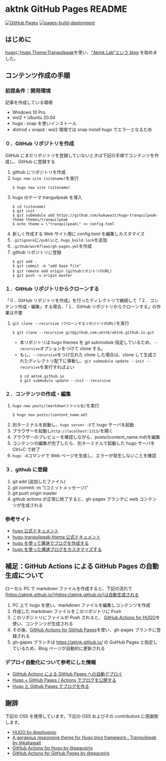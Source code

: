 # aktnk GitHub Pages README

[![GitHub Pages](https://github.com/aktnk/aktnk.github.io/actions/workflows/gh-pages.yml/badge.svg?branch=master&event=push)](https://github.com/aktnk/aktnk.github.io/actions/workflows/gh-pages.yml)
[![pages-build-deployment](https://github.com/aktnk/aktnk.github.io/actions/workflows/pages/pages-build-deployment/badge.svg?branch=gh-pages)](https://github.com/aktnk/aktnk.github.io/actions/workflows/pages/pages-build-deployment)

## はじめに

[hugo](https://gohugo.io/)に[Hugo Theme:Tranquilpeak](https://themes.gohugo.io/themes/hugo-tranquilpeak-theme/)を使い、["Aktnk Lab"という blog](https://aktnk.github.io/) を始めました。

## コンテンツ作成の手順

### 前提条件：開発環境

記事を作成している環境

- Windows 10 Pro.
- wsl2 + Ubuntu 20.04
- hugo : snap を使いインストール
- distrod + snapd : wsl2 環境では snap install hugo でエラーとなるため

### ０．GitHub リポジトリを作成

GitHub にまだリポジトリを登録していないときは下記の手順でコンテンツを作成し、GitHub に登録する

1. github にリポジトリを作成
1. `hugo new site (sitename)`を実行
   ```
   $ hugo new site (sitename)
   ```
1. hugo のテーマ tranguilpeak を導入
   ```
   $ cd (sitename)
   $ git init
   $ git submodule add https://github.com/kakawait/hugo-tranquilpeak-theme themes/tranquilpeak
   $ echo theme = \"tranquilpeak\" >> config.toml
   ```
1. 新しく作成する Web サイト用に config.toml を編集しカスタマイズ
1. `.gitignore`に`/public`と`.hugo_build.lock`を追加
1. `.github/workflows/gh-pages.yml`を作成
1. github リポジトリに登録
   ```
   $ git add .
   $ git commit -m "add base file"
   $ git remote add origin (githubリポジトリのURL)
   $ git push -u origin master
   ```

### １．GitHub リポジトリからクローンする

「０．GitHub リポジトリを作成」を行ったディレクトリで継続して「２．コンテンツ作成・編集」する場合、「１．GitHub リポジトリからクローンする」の作業は不要

1. `git clone --recursive (クローンするリポジトリのURL)`を実行
   ```
   $ git clone --recursive git@github.com:aktnk/aktnk.github.io.git
   ```
   - 本リポジトリは hugo themes を git submodule 指定しているため、`--recursive`オプションをつけて clone する。
   - もし、`--recursive`をつけ忘れた clone した場合は、clone して生成されたディレクトリ配下に移動し、`git submodule update --init --recursive`を実行すればよい
     ```
     $ cd aktnk.github.io
     $ git submodule update --init --recursive
     ```

### ２．コンテンツの作成・編集

1. `hugo new posts/(markdownファイル名)`を実行
   ```
   $ hugo new posts/(content_name.md)
   ```
1. 別ターミナルを起動し、`hugo server -D`で hugo サーバを起動
1. ブラウザーを起動し`http://localhost:1313/`を開く
1. ブラウザーのプレビューを確認しながら、posts/(content_name.md)を編集
1. コンテンツの編集が完了したら、別ターミナルで起動した hugo サーバを Ctrl+C で終了
1. `hugo -D`コマンドで Web ページを生成し、エラーが発生しないことを確認

### ３．github に登録

1. git add (追加したファイル)
1. git commit -m "(コミットメッセージ)"
1. git push origin master
1. github actions が正常に終了すると、gh-pages ブランチに web コンテンツが生成される

### 参考サイト

- [hugo 公式ドキュメント](https://gohugo.io/documentation/)
- [hugo-tranquilpeak-thema 公式ドキュメント](https://github.com/kakawait/hugo-tranquilpeak-theme/blob/master/docs/user.md)
- [hugo を使って爆速でブログを作成する](https://zenn.dev/harachan/articles/a043e9a756cae4)
- [hugo を使った爆速ブログをカスタマイズする](https://zenn.dev/harachan/articles/21d8f3a9f2ca4e)

## 補足：GitHub Actions による GitHub Pages の自動生成について

ローカル PC で markdown ファイルを作成すると、下記の流れで[https://aktnk.github.io/](https://aktnk.github.io/)は自動生成される

1. PC 上で hugo を使い、markdown ファイルを編集しコンテンツを作成
1. 作成した markdown ファイルをこのリポジトリに Push
1. このリポジトリにファイルが Push されると、
   [GitHub Actions for HUGO](https://github.com/peaceiris/actions-hugo)を使い、コンテンツが生成される
1. その後、[GitHub Actions for GitHub Pages](https://github.com/peaceiris/actions-gh-pages)を使い、gh-pages ブランチに登録される
1. gh-gapes ブランチは https://aktnk.github.io/ の GutHub Pages と指定しているため、Blog ページが自動的に更新される

### デプロイ自動化について参考にした情報

- [GitHub Actions による GitHub Pages への自動デプロイ](https://qiita.com/peaceiris/items/d401f2e5724fdcb0759d)
- [Hugo + GitHub Pages / Actions でブログを公開する](https://zenn.dev/bryutus/articles/hugo-github-pages-actions)
- [Hugo と Github Pages でブログを作る](https://sat8bit.github.io/posts/hugo-with-github-pages/)

## 謝辞

下記の OSS を使用しています。下記の OSS およびその contributors に感謝致します。

- [HUGO by @gohugoio](https://github.com/gohugoio/hugo)
- [A gorgeous responsive theme for Hugo blog framework : Tranquilpeak by @kakawait](https://github.com/kakawait/hugo-tranquilpeak-theme)
- [GitHub Actions for Hugo by @peaceiris](https://github.com/peaceiris/actions-hugo)
- [GitHub Actions for GitHub Pages by @peaceiris](https://github.com/peaceiris/actions-gh-pages)
